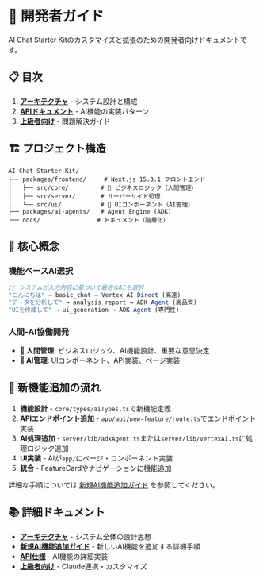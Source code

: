 # 🔧 開発者ガイド

AI Chat Starter Kitのカスタマイズと拡張のための開発者向けドキュメントです。

## 📋 目次

1. **[アーキテクチャ](./architecture.md)** - システム設計と構成
2. **[APIドキュメント](../api/)** - AI機能の実装パターン
3. **[上級者向け](../advanced/)** - 問題解決ガイド

## 🏗️ プロジェクト構造

```
AI Chat Starter Kit/
├── packages/frontend/     # Next.js 15.3.1 フロントエンド
│   ├── src/core/         # 🔴 ビジネスロジック（人間管理）
│   ├── src/server/       # サーバーサイド処理
│   └── src/ui/           # 🤖 UIコンポーネント（AI管理）
├── packages/ai-agents/   # Agent Engine (ADK)
└── docs/                # ドキュメント（階層化）
```

## 🎯 核心概念

### 機能ベースAI選択
```typescript
// システムが入力内容に基づいて最適なAIを選択
"こんにちは" → basic_chat → Vertex AI Direct (高速)
"データを分析して" → analysis_report → ADK Agent (高品質)
"UIを作成して" → ui_generation → ADK Agent (専門性)
```

### 人間-AI協働開発
- **🔴 人間管理**: ビジネスロジック、AI機能設計、重要な意思決定
- **🤖 AI管理**: UIコンポーネント、API実装、ページ実装

## 🚀 新機能追加の流れ

1. **機能設計** - `core/types/aiTypes.ts`で新機能定義
2. **APIエンドポイント追加** - `app/api/new-feature/route.ts`でエンドポイント実装
3. **AI処理追加** - `server/lib/adkAgent.ts`または`server/lib/vertexAI.ts`に処理ロジック追加
4. **UI実装** - AIが`app/`にページ・コンポーネント実装
5. **統合** - FeatureCardやナビゲーションに機能追加

詳細な手順については [新規AI機能追加ガイド](./adding-new-ai-features.md) を参照してください。

## 📚 詳細ドキュメント

- **[アーキテクチャ](./architecture.md)** - システム全体の設計思想
- **[新規AI機能追加ガイド](./adding-new-ai-features.md)** - 新しいAI機能を追加する詳細手順
- **[API仕様](../api/)** - AI機能の詳細実装
- **[上級者向け](../advanced/)** - Claude連携・カスタマイズ